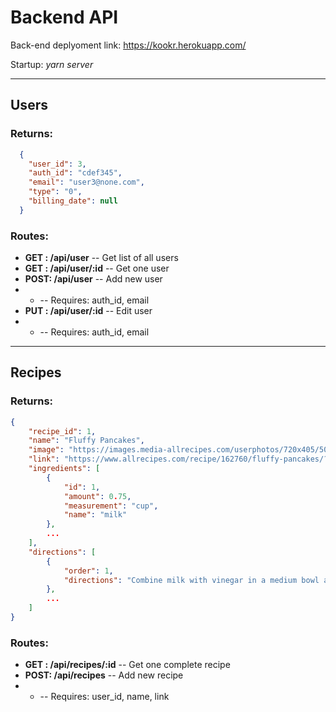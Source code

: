 # Backend API 
Back-end deplyoment link: https://kookr.herokuapp.com/

Startup: *yarn server*

---

## Users

### Returns:
```json
  {
    "user_id": 3,
    "auth_id": "cdef345",
    "email": "user3@none.com",
    "type": "0",
    "billing_date": null
  }
```

### Routes:
* **GET : /api/user**       -- Get list of all users
* **GET : /api/user/:id**   -- Get one user
* **POST: /api/user**       -- Add new user
* * -- Requires: auth_id, email
* **PUT : /api/user/:id**   -- Edit user
* * -- Requires: auth_id, email

---

## Recipes

### Returns:
```json
{
    "recipe_id": 1,
    "name": "Fluffy Pancakes",
    "image": "https://images.media-allrecipes.com/userphotos/720x405/5079227.jpg",
    "link": "https://www.allrecipes.com/recipe/162760/fluffy-pancakes/?internalSource=hub%20recipe&referringId=78&referringContentType=Recipe%20Hub",
    "ingredients": [
        {
            "id": 1,
            "amount": 0.75,
            "measurement": "cup",
            "name": "milk"
        },
        ...
    ],
    "directions": [
        {
            "order": 1,
            "directions": "Combine milk with vinegar in a medium bowl and set aside for 5 minutes to \"sour\"."
        },
        ...
    ]
}
```

### Routes:
* **GET : /api/recipes/:id**   -- Get one complete recipe
* **POST: /api/recipes**       -- Add new recipe
* * -- Requires: user_id, name, link